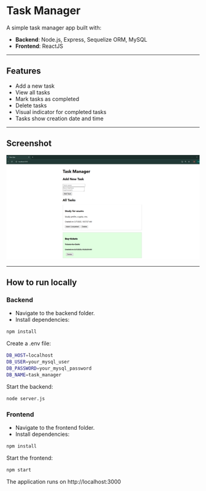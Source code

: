 # Task Manager

A simple task manager app built with:

- **Backend**: Node.js, Express, Sequelize ORM, MySQL
- **Frontend**: ReactJS

---

## Features

- Add a new task
- View all tasks
- Mark tasks as completed
- Delete tasks
- Visual indicator for completed tasks 
- Tasks show creation date and time

---

## Screenshot

*![alt text](image.png)*

---

## How to run locally

### Backend

- Navigate to the backend folder.
- Install dependencies:

```bash
npm install
```

Create a .env file:

```bash
DB_HOST=localhost
DB_USER=your_mysql_user
DB_PASSWORD=your_mysql_password
DB_NAME=task_manager
```

Start the backend:

```bash
node server.js
```

### Frontend

- Navigate to the frontend folder.
- Install dependencies:

```bash
npm install
```

Start the frontend:

```bash
npm start
```

The application runs on http://localhost:3000
